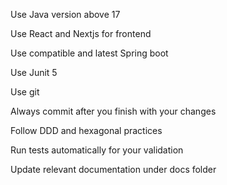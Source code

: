 Use Java version above 17

Use React and Nextjs for frontend

Use compatible and latest Spring boot

Use Junit 5

Use git

Always commit after you finish with your changes

Follow DDD and hexagonal practices

Run tests automatically for your validation

Update relevant documentation under docs folder